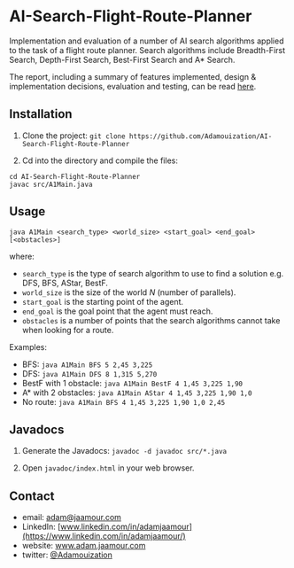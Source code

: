 # AI-Search-Flight-Route-Planner

Implementation and evaluation of a number of AI search algorithms applied to the task of a flight route planner. Search algorithms include Breadth-First Search, Depth-First Search, Best-First Search and A* Search.

The report, including a summary of features implemented, design & implementation decisions, evaluation and testing, can be read [here](https://github.com/Adamouization/AI-Search-Flight-Route-Planner/blob/master/report/report.pdf).

## Installation

1. Clone the project: `git clone https://github.com/Adamouization/AI-Search-Flight-Route-Planner`

2. Cd into the directory and compile the files:

```
cd AI-Search-Flight-Route-Planner
javac src/A1Main.java
```

## Usage

`java A1Main <search_type> <world_size> <start_goal> <end_goal> [<obstacles>]`

where:
* `search_type` is the type of search algorithm to use to find a solution e.g. DFS, BFS, AStar, BestF.
* `world_size` is the size of the world *N* (number of parallels).
* `start_goal` is the starting point of the agent.
* `end_goal` is the goal point that the agent must reach.
* `obstacles` is a number of points that the search algorithms cannot take when looking for a route.
    
Examples:

* BFS: `java A1Main BFS 5 2,45 3,225`
* DFS: `java A1Main DFS 8 1,315 5,270`
* BestF with 1 obstacle: `java A1Main BestF 4 1,45 3,225 1,90`
* A* with 2 obstacles: `java A1Main AStar 4 1,45 3,225 1,90 1,0`
* No route: `java A1Main BFS 4 1,45 3,225 1,90 1,0 2,45`

## Javadocs

1. Generate the Javadocs: `javadoc -d javadoc src/*.java`

2. Open `javadoc/index.html` in your web browser.

## Contact
* email: adam@jaamour.com
* LinkedIn: [www.linkedin.com/in/adamjaamour](https://www.linkedin.com/in/adamjaamour/)
* website: www.adam.jaamour.com
* twitter: [@Adamouization](https://twitter.com/Adamouization)
